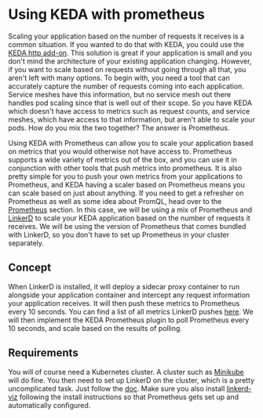 # Using KEDA with prometheus

Scaling your application based on the number of requests it receives is a common situation. If you wanted to do that with KEDA, you could use the [KEDA http add-on](https://github.com/kedacore/http-add-on). This solution is great if your application is small and you don't mind the architecture of your existing application changing. However, if you want to scale based on requests without going through all that, you aren't left with many options. To begin with, you need a tool that can accurately capture the number of requests coming into each application. Service meshes have this information, but no service mesh out there handles pod scaling since that is well out of their scope. So you have KEDA which doesn't have access to metrics such as request counts, and service meshes, which have access to that information, but aren't able to scale your pods. How do you mix the two together? The answer is Prometheus.

Using KEDA with Prometheus can allow you to scale your application based on metrics that you would otherwise not have access to. Prometheus supports a wide variety of metrics out of the box, and you can use it in conjunction with other tools that push metrics into prometheus. It is also pretty simple for you to push your own metrics from your applications to Prometheus, and KEDA having a scaler based on Prometheus means you can scale based on just about anything. If you need to get a refresher on Prometheus as well as some idea about PromQL, head over to the [Prometheus](../201/monitoring/prometheus.md) section. In this case, we will be using a mix of Prometheus and [LinkerD](../ServiceMesh101/what-is-linkerd.md) to scale your KEDA application based on the number of requests it receives. We will be using the version of Prometheus that comes bundled with LinkerD, so you don't have to set up Prometheus in your cluster separately.

## Concept

When LinkerD is installed, it will deploy a sidecar proxy container to run alongside your application container and intercept any request information your application receives. It will then push these metrics to Prometheus every 10 seconds. You can find a list of all metrics LinkerD pushes [here](https://linkerd.io/2.15/reference/proxy-metrics/). We will then implement the KEDA Prometheus plugin to poll Prometheus every 10 seconds, and scale based on the results of polling.

## Requirements

You will of course need a Kubernetes cluster. A cluster such as [Minikube](https://minikube.sigs.k8s.io/docs/start/) will do fine. You then need to set up LinkerD on the cluster, which is a pretty uncomplicated task. Just follow the [doc](https://linkerd.io/2.15/tasks/install/). Make sure you also install [linkerd-viz](https://linkerd.io/2.15/reference/cli/viz/) following the install instructions so that Prometheus gets set up and automatically configured.